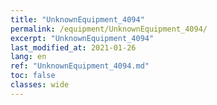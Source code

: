 ```yaml
---
title: "UnknownEquipment_4094"
permalink: /equipment/UnknownEquipment_4094/
excerpt: "UnknownEquipment_4094"
last_modified_at: 2021-01-26
lang: en
ref: "UnknownEquipment_4094.md"
toc: false
classes: wide
---
```



